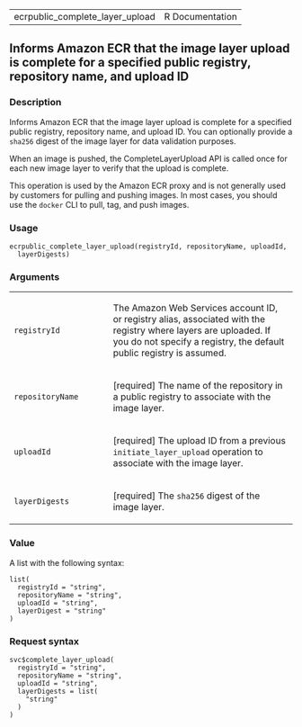 <table style="width: 100%;">
<tbody>
<tr class="odd">
<td>ecrpublic_complete_layer_upload</td>
<td style="text-align: right;">R Documentation</td>
</tr>
</tbody>
</table>

## Informs Amazon ECR that the image layer upload is complete for a specified public registry, repository name, and upload ID

### Description

Informs Amazon ECR that the image layer upload is complete for a
specified public registry, repository name, and upload ID. You can
optionally provide a `sha256` digest of the image layer for data
validation purposes.

When an image is pushed, the CompleteLayerUpload API is called once for
each new image layer to verify that the upload is complete.

This operation is used by the Amazon ECR proxy and is not generally used
by customers for pulling and pushing images. In most cases, you should
use the `docker` CLI to pull, tag, and push images.

### Usage

    ecrpublic_complete_layer_upload(registryId, repositoryName, uploadId,
      layerDigests)

### Arguments

<table>
<colgroup>
<col style="width: 35%" />
<col style="width: 65%" />
</colgroup>
<tbody>
<tr class="odd">
<td><code
id="ecrpublic_complete_layer_upload_:_registryId">registryId</code></td>
<td><p>The Amazon Web Services account ID, or registry alias, associated
with the registry where layers are uploaded. If you do not specify a
registry, the default public registry is assumed.</p></td>
</tr>
<tr class="even">
<td><code
id="ecrpublic_complete_layer_upload_:_repositoryName">repositoryName</code></td>
<td><p>[required] The name of the repository in a public registry to
associate with the image layer.</p></td>
</tr>
<tr class="odd">
<td><code
id="ecrpublic_complete_layer_upload_:_uploadId">uploadId</code></td>
<td><p>[required] The upload ID from a previous
<code>initiate_layer_upload</code> operation to associate with the image
layer.</p></td>
</tr>
<tr class="even">
<td><code
id="ecrpublic_complete_layer_upload_:_layerDigests">layerDigests</code></td>
<td><p>[required] The <code>sha256</code> digest of the image
layer.</p></td>
</tr>
</tbody>
</table>

### Value

A list with the following syntax:

    list(
      registryId = "string",
      repositoryName = "string",
      uploadId = "string",
      layerDigest = "string"
    )

### Request syntax

    svc$complete_layer_upload(
      registryId = "string",
      repositoryName = "string",
      uploadId = "string",
      layerDigests = list(
        "string"
      )
    )
